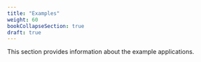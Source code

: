 ```yaml
---
title: "Examples"
weight: 60
bookCollapseSection: true
draft: true
---
```


This section provides information about the example applications.
